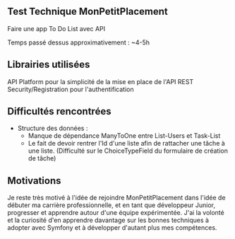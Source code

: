 ## Test Technique MonPetitPlacement

Faire une app To Do List avec API 

Temps passé dessus approximativement : ~4-5h 

## Librairies utilisées

API Platform pour la simplicité de la mise en place de l'API REST
Security/Registration pour l'authentification 

## Difficultés rencontrées 

- Structure des données : 
    * Manque de dépendance ManyToOne entre List-Users et Task-List
    * Le fait de devoir rentrer l'Id d'une liste afin de rattacher une tâche à une liste. (Difficulté sur le ChoiceTypeField du formulaire de création de tâche)

## Motivations

Je reste très motivé à l'idée de rejoindre MonPetitPlacement dans l'idée de débuter ma carrière professionnelle, et en tant que développeur Junior, progresser et apprendre autour d'une équipe expérimentée. J'ai la volonté et la curiosité d'en apprendre davantage sur les bonnes techniques à adopter avec Symfony et à développer d'autant plus mes compétences.

